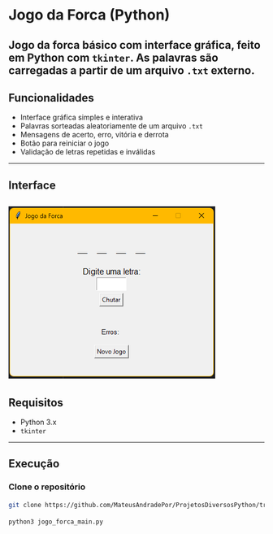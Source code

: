# Jogo da Forca (Python)

Jogo da forca básico com interface gráfica, feito em Python com `tkinter`. 
As palavras são carregadas a partir de um arquivo `.txt` externo.
---

## Funcionalidades

- Interface gráfica simples e interativa
- Palavras sorteadas aleatoriamente de um arquivo `.txt`
- Mensagens de acerto, erro, vitória e derrota
- Botão para reiniciar o jogo
- Validação de letras repetidas e inválidas

---

## Interface

![screenshot](interface.png)
---

## Requisitos

- Python 3.x
- `tkinter`

---

## Execução

### Clone o repositório

```bash
git clone https://github.com/MateusAndradePor/ProjetosDiversosPython/tree/main/JogoForca

python3 jogo_forca_main.py

```


